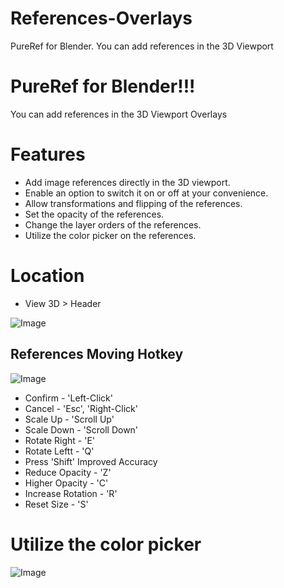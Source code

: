 # References-Overlays
PureRef for Blender. You can add references in the 3D Viewport

# PureRef for Blender!!! 
You can add references in the 3D Viewport Overlays

# Features
* Add image references directly in the 3D viewport.
* Enable an option to switch it on or off at your convenience.
* Allow transformations and flipping of the references.
* Set the opacity of the references.
* Change the layer orders of the references.
* Utilize the color picker on the references.

# Location
* View 3D > Header

![Image](https://public-files.gumroad.com/o292gfv4nyquj7m6lwkfn1qmrwbu)



## References Moving Hotkey
![Image](https://public-files.gumroad.com/ptjoh2fhisg5kdi9lau16e3jjjzl)
* Confirm - 'Left-Click'
* Cancel - 'Esc', 'Right-Click'
* Scale Up - 'Scroll Up'
* Scale Down - 'Scroll Down'
* Rotate Right - 'E'
* Rotate Leftt - 'Q'
* Press 'Shift' Improved Accuracy
* Reduce Opacity - 'Z'
* Higher Opacity - 'C'
* Increase Rotation - 'R'
* Reset Size - 'S'

# Utilize the color picker
![Image](https://public-files.gumroad.com/l9zjhkig269svuysuq9dao5ug34e)
